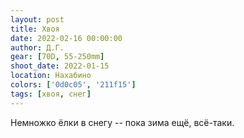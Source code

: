 ```yaml
---
layout: post
title: Хвоя
date: 2022-02-16 00:00:00
author: Д.Г.
gear: [70D, 55-250mm]
shoot_date: 2022-01-15
location: Нахабино
colors: ['0d0c05', '211f15']
tags: [хвоя, снег]
---
```

Немножко ёлки в снегу -- пока зима ещё, всё-таки.

